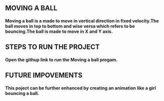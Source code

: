 ## MOVING A BALL 
 #### Moving a ball is a made to move in vertical direction in fixed velocity.The ball moves in top to bottom and wise versa which refers to be bouncing.The ball is made to move in X and Y axis.
      
## STEPS TO RUN THE PROJECT
   #### Open the githup link to run the Moving a ball progam.

## FUTURE IMPOVEMENTS
 #### This poject can be further enhanced by  creating an animation like a girl bouncing a ball.
      
